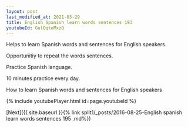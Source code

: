 ```yaml
---
layout: post
last_modified_at: 2021-03-29
title: English Spanish learn words sentences 193 
youtubeId: GulQqtoMxzQ
---
```

 
 
Helps to learn Spanish words and sentences for English speakers.

Opportunitiy to repeat the words sentences. 

Practice Spanish language. 
 
10 minutes practice every day. 
 
How to learn Spanish words and sentences for English speakers 
 
{% include youtubePlayer.html id=page.youtubeId %}
 
 
[Next]({{ site.baseurl }}{% link  split1/_posts/2016-08-25-English spanish learn words sentences 195 .md%})
 
